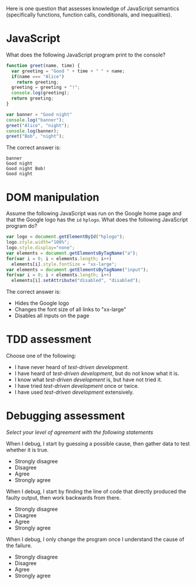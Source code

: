 Here is one question that assesses knowledge of JavaScript semantics (specifically functions, function calls, conditionals, and inequalities).

# JavaScript
What does the following JavaScript program print to the console?

```javascript
function greet(name, time) {
  var greeting = "Good " + time + " " + name;
  if(name === "Alice")
    return greeting;
  greeting = greeting + "!";
  console.log(greeting);
  return greeting;
}

var banner = "Good night"
console.log("banner");
greet("Alice", "night");
console.log(banner);
greet("Bob", "night");
```

The correct answer is:

```
banner
Good night
Good night Bob!
Good night
```

# DOM manipulation

Assume the following JavaScript was run on the Google home page and that the Google logo has the `id` `hplogo`. What does the following JavaScript program do?

```javascript
var logo = document.getElementById("hplogo");
logo.style.width="100%";
logo.style.display="none";
var elements = document.getElementsByTagName("a");
for(var i = 0; i < elements.length; i++)
  elements[i].style.fontSize = "xx-large";
var elements = document.getElementsByTagName("input");
for(var i = 0; i < elements.length; i++)
  elements[i].setAttribute("disabled", "disabled");
```

The correct answer is:

* Hides the Google logo
* Changes the font size of all links to "xx-large"
* Disables all inputs on the page

# TDD assessment

Choose one of the following:

* I have never heard of _test-driven development_.
* I have heard of _test-driven development_, but do not know what it is.
* I know what _test-driven development_ is, but have not tried it.
* I have tried _test-driven development_ once or twice.
* I have used _test-driven development_ extensively.

# Debugging assessment

_Select your level of agreement with the following statements_

When I debug, I start by guessing a possible cause, then gather data to test whether it is true.
* Strongly disagree
* Disagree
* Agree
* Strongly agree

When I debug, I start by finding the line of code that directly produced the faulty output, then work backwards from there.
* Strongly disagree
* Disagree
* Agree
* Strongly agree

When I debug, I only change the program once I understand the cause of the failure.
* Strongly disagree
* Disagree
* Agree
* Strongly agree
